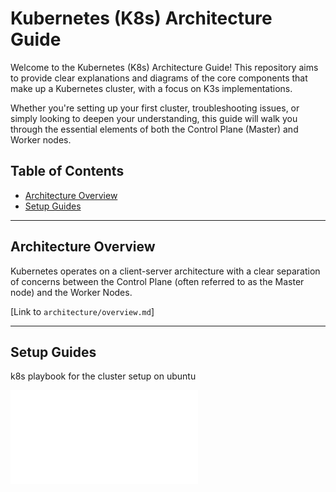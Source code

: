 # Kubernetes (K8s) Architecture Guide

Welcome to the Kubernetes (K8s) Architecture Guide! This repository aims to provide clear explanations and diagrams of the core components that make up a Kubernetes cluster, with a focus on K3s implementations.

Whether you're setting up your first cluster, troubleshooting issues, or simply looking to deepen your understanding, this guide will walk you through the essential elements of both the Control Plane (Master) and Worker nodes.

## Table of Contents
- [Architecture Overview](#architecture-overview)
- [Setup Guides](#setup-guides)

---

## Architecture Overview

Kubernetes operates on a client-server architecture with a clear separation of concerns between the Control Plane (often referred to as the Master node) and the Worker Nodes.

[Link to `architecture/overview.md`]

---
## Setup Guides

k8s playbook for the cluster setup on ubuntu

![Setup Playbook](setup-guides/README.md)
